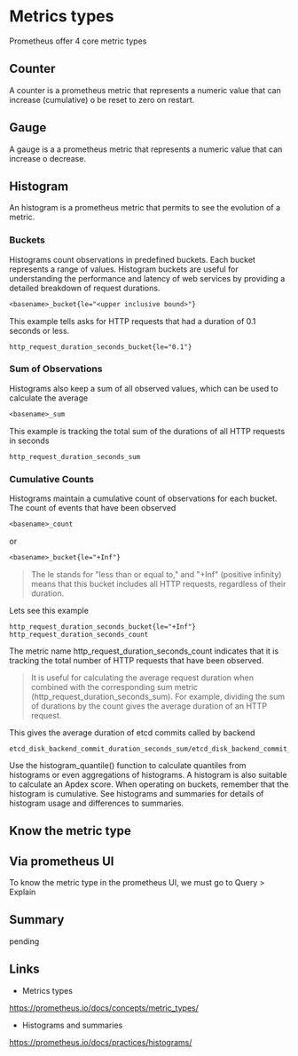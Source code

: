 # Metrics types

Prometheus offer 4 core metric types

## Counter

A counter is a prometheus metric that represents a numeric value that can increase (cumulative) o be reset to zero on restart.

## Gauge

A gauge is a a prometheus metric that represents a numeric value that can increase o decrease.

## Histogram

An histogram is a prometheus metric that permits to see the evolution of a metric.

### Buckets

Histograms count observations in predefined buckets. Each bucket represents a range of values. Histogram buckets are useful for understanding the performance and latency of web services by providing a detailed breakdown of request durations.

```txt
<basename>_bucket{le="<upper inclusive bound>"}
```

This example tells asks for HTTP requests that had a duration of 0.1 seconds or less.

```promql
http_request_duration_seconds_bucket{le="0.1"}
```

### Sum of Observations

Histograms also keep a sum of all observed values, which can be used to calculate the average

```txt
<basename>_sum
```

This example is tracking the total sum of the durations of all HTTP requests in seconds

```promql
http_request_duration_seconds_sum
```

### Cumulative Counts

Histograms maintain a cumulative count of observations for each bucket. The count of events that have been observed

```txt
<basename>_count
```

or

```txt
<basename>_bucket{le="+Inf"}
```

> The le stands for "less than or equal to," and "+Inf" (positive infinity) means that this bucket includes all HTTP requests, regardless of their duration.

Lets see this example

```promql
http_request_duration_seconds_bucket{le="+Inf"}
http_request_duration_seconds_count
```

The metric name http_request_duration_seconds_count indicates that it is tracking the total number of HTTP requests that have been observed.

> It is useful for calculating the average request duration when combined with the corresponding sum metric (http_request_duration_seconds_sum). For example, dividing the sum of durations by the count gives the average duration of an HTTP request.

This gives the average duration of etcd commits called by backend

```promql
etcd_disk_backend_commit_duration_seconds_sum/etcd_disk_backend_commit_duration_seconds_count
```

Use the histogram_quantile() function to calculate quantiles from histograms or even aggregations of histograms. A histogram is also suitable to calculate an Apdex score. When operating on buckets, remember that the histogram is cumulative. See histograms and summaries for details of histogram usage and differences to summaries.

## Know the metric type

## Via prometheus UI

To know the metric type in the prometheus UI, we must go to Query > Explain

## Summary

pending

## Links

- Metrics types
  
<https://prometheus.io/docs/concepts/metric_types/>

- Histograms and summaries

<https://prometheus.io/docs/practices/histograms/>
